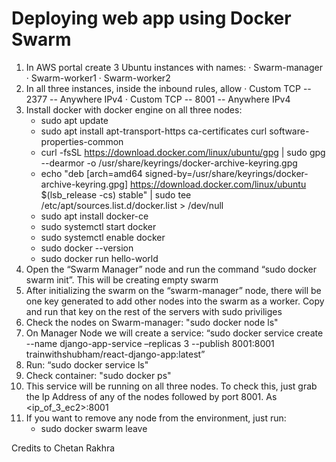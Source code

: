 # Deploying web app using Docker Swarm
1. In AWS portal create 3 Ubuntu instances with names:
  · Swarm-manager
  · Swarm-worker1
  · Swarm-worker2
2. In all three instances, inside the inbound rules, allow
  · Custom TCP -- 2377 -- Anywhere IPv4
  · Custom TCP -- 8001 -- Anywhere IPv4
3. Install docker with docker engine on all three nodes:
   - sudo apt update
   - sudo apt install apt-transport-https ca-certificates curl software-properties-common
   - curl -fsSL https://download.docker.com/linux/ubuntu/gpg | sudo gpg --dearmor -o /usr/share/keyrings/docker-archive-keyring.gpg
   - echo "deb [arch=amd64 signed-by=/usr/share/keyrings/docker-archive-keyring.gpg] https://download.docker.com/linux/ubuntu $(lsb_release -cs) stable" | sudo tee /etc/apt/sources.list.d/docker.list > /dev/null
   - sudo apt install docker-ce
   - sudo systemctl start docker
   - sudo systemctl enable docker
   - sudo docker --version
   - sudo docker run hello-world
4. Open the “Swarm Manager” node and run the command “sudo docker swarm init”. This will be creating empty swarm
5. After initializing the swarm on the “swarm-manager” node, there will be one key generated to add other nodes into the swarm as a worker. Copy and run that key on the rest of the servers with sudo priviliges
6. Check the nodes on Swarm-manager: "sudo docker node ls"
7. On Manager Node we will create a service: “sudo docker service create --name django-app-service –replicas 3 --publish 8001:8001 trainwithshubham/react-django-app:latest”
8. Run: “sudo docker service ls"
9. Check container: "sudo docker ps"
10. This service will be running on all three nodes. To check this, just grab the Ip Address of any of the nodes followed by port 8001. As <ip_of_3_ec2>:8001
11. If you want to remove any node from the environment, just run:
    - sudo docker swarm leave

Credits to Chetan Rakhra




